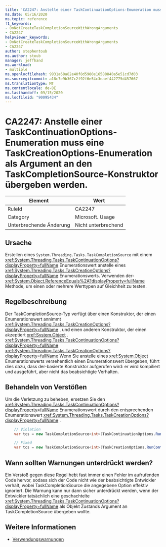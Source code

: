 ```yaml
---
title: 'CA2247: Anstelle einer TaskContinuationOptions-Enumeration muss eine TaskCreationOptions-Enumeration als Argument an den TaskCompletionSource-Konstruktor übergeben werden.'
ms.date: 05/16/2020
ms.topic: reference
f1_keywords:
- DoNotCreateTaskCompletionSourceWithWrongArguments
- CA2247
helpviewer_keywords:
- DoNotCreateTaskCompletionSourceWithWrongArguments
- CA2247
author: stephentoub
ms.author: stoub
manager: jeffhand
ms.workload:
- multiple
ms.openlocfilehash: 9931a68a82e40f8d5980e16588840a5e51cd7d03
ms.sourcegitcommit: a18c7e9b367c2f92f6e54c3eaef442775d457667
ms.translationtype: MT
ms.contentlocale: de-DE
ms.lasthandoff: 09/15/2020
ms.locfileid: "90095434"
---
```

# <a name="ca2247-argument-passed-to-taskcompletionsource-constructor-should-be-taskcreationoptions-enum-instead-of-taskcontinuationoptions-enum"></a>CA2247: Anstelle einer TaskContinuationOptions-Enumeration muss eine TaskCreationOptions-Enumeration als Argument an den TaskCompletionSource-Konstruktor übergeben werden.

|Element|Wert|
|-|-|
|RuleId|CA2247|
|Category|Microsoft. Usage|
|Unterbrechende Änderung|Nicht unterbrechend|

## <a name="cause"></a>Ursache

Erstellen eines `System.Threading.Tasks.TaskCompletionSource` mit einem <xref:System.Threading.Tasks.TaskContinuationOptions?displayProperty=fullName> Enumerationswert anstelle eines <xref:System.Threading.Tasks.TaskCreationOptions?displayProperty=fullName> Enumerationswerts.
Verwenden der- <xref:System.Object.ReferenceEquals%2A?displayProperty=fullName> Methode, um einen oder mehrere Werttypen auf Gleichheit zu testen.

## <a name="rule-description"></a>Regelbeschreibung

Der TaskCompletionSource-Typ verfügt über einen Konstruktor, der einen Enumerationswert annimmt <xref:System.Threading.Tasks.TaskCreationOptions?displayProperty=fullName> , und einen anderen Konstruktor, der einen akzeptiert <xref:System.Object> .  <xref:System.Threading.Tasks.TaskContinuationOptions?displayProperty=fullName> <xref:System.Threading.Tasks.TaskCreationOptions?displayProperty=fullName> Wenn Sie anstelle eines <xref:System.Object> Enumerationswerts versehentlich einen Enumerationswert übergeben, führt dies dazu, dass der-basierte Konstruktor aufgerufen wird: er wird kompiliert und ausgeführt, aber nicht das beabsichtigte Verhalten.

## <a name="how-to-fix-violations"></a>Behandeln von Verstößen

Um die Verletzung zu beheben, ersetzen Sie den <xref:System.Threading.Tasks.TaskContinuationOptions?displayProperty=fullName> Enumerationswert durch den entsprechenden Enumerationswert <xref:System.Threading.Tasks.TaskCreationOptions?displayProperty=fullName> .

```csharp
    // Violation
    var tcs = new TaskCompletionSource<int>(TaskContinuationOptions.RunContinuationsAsynchronously);

    // Fixed
    var tcs = new TaskCompletionSource<int>(TaskCreationOptions.RunContinuationsAsynchronously);
```

## <a name="when-to-suppress-warnings"></a>Wann sollten Warnungen unterdrückt werden?

Ein Verstoß gegen diese Regel hebt fast immer einen Fehler im aufrufenden Code hervor, sodass sich der Code nicht wie der beabsichtigte Entwickler verhält, wobei TaskCompletionSource die angegebene Option effektiv ignoriert.  Die Warnung kann nur dann sicher unterdrückt werden, wenn der Entwickler tatsächlich eine geschachtelte <xref:System.Threading.Tasks.TaskContinuationOptions?displayProperty=fullName> als Objekt Zustands Argument an TaskCompletionSource übergeben wollte.

## <a name="see-also"></a>Weitere Informationen

- [Verwendungswarnungen](../code-quality/usage-warnings.md)
